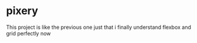 # pixery
This project is like the previous one just that i finally understand flexbox and grid perfectly now
